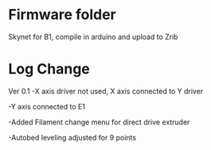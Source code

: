 # Firmware folder
Skynet for B1, compile in arduino and upload to Zrib
# Log Change
Ver 0.1
-X axis driver not used, X axis connected to Y driver

-Y axis connected to E1

-Added Filament change menu for direct drive extruder

-Autobed leveling adjusted for 9 points
